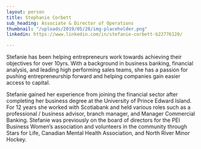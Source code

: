 ```yaml
---
layout: person
title: Stephanie Corbett
sub_heading: Associate & Director of Operations
thumbnail: "/uploads/2019/05/28/img-placeholder.png"
linkedin: https://www.linkedin.com/in/stefanie-corbett-b22776120/

---
```

Stefanie has been helping entrepreneurs work towards achieving their objectives for over 10yrs. With a background in business banking, financial analysis, and leading high performing sales teams, she has a passion for pushing entrepreneurship forward and helping companies gain easier access to capital.

Stefanie gained her experience from joining the financial sector after completing her business degree at the University of Prince Edward Island. For 12 years she worked with Scotiabank and held various roles such as a professional / business advisor, branch manager, and Manager Commercial Banking. Stefanie was previously on the board of directors for the PEI Business Women’s association and volunteers in the community through Stars for Life, Canadian Mental Health Association, and North River Minor Hockey.